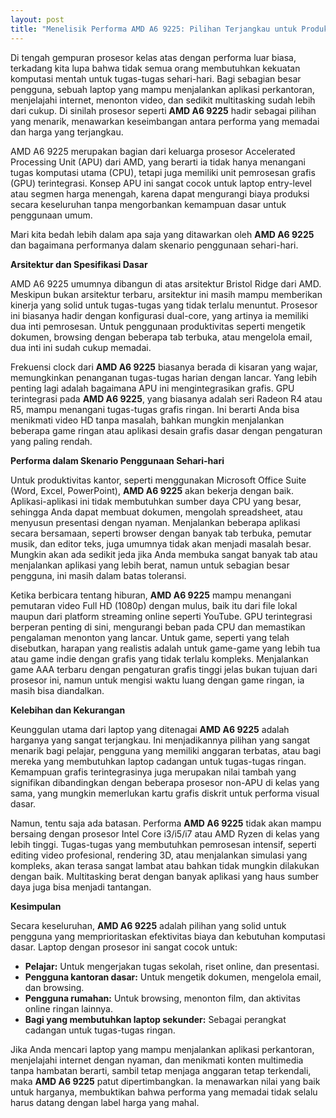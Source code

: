 ```yaml
---
layout: post
title: "Menelisik Performa AMD A6 9225: Pilihan Terjangkau untuk Produktivitas Sehari-hari"
---
```


Di tengah gempuran prosesor kelas atas dengan performa luar biasa, terkadang kita lupa bahwa tidak semua orang membutuhkan kekuatan komputasi mentah untuk tugas-tugas sehari-hari. Bagi sebagian besar pengguna, sebuah laptop yang mampu menjalankan aplikasi perkantoran, menjelajahi internet, menonton video, dan sedikit multitasking sudah lebih dari cukup. Di sinilah prosesor seperti **AMD A6 9225** hadir sebagai pilihan yang menarik, menawarkan keseimbangan antara performa yang memadai dan harga yang terjangkau.

AMD A6 9225 merupakan bagian dari keluarga prosesor Accelerated Processing Unit (APU) dari AMD, yang berarti ia tidak hanya menangani tugas komputasi utama (CPU), tetapi juga memiliki unit pemrosesan grafis (GPU) terintegrasi. Konsep APU ini sangat cocok untuk laptop entry-level atau segmen harga menengah, karena dapat mengurangi biaya produksi secara keseluruhan tanpa mengorbankan kemampuan dasar untuk penggunaan umum.

Mari kita bedah lebih dalam apa saja yang ditawarkan oleh **AMD A6 9225** dan bagaimana performanya dalam skenario penggunaan sehari-hari.

**Arsitektur dan Spesifikasi Dasar**

AMD A6 9225 umumnya dibangun di atas arsitektur Bristol Ridge dari AMD. Meskipun bukan arsitektur terbaru, arsitektur ini masih mampu memberikan kinerja yang solid untuk tugas-tugas yang tidak terlalu menuntut. Prosesor ini biasanya hadir dengan konfigurasi dual-core, yang artinya ia memiliki dua inti pemrosesan. Untuk penggunaan produktivitas seperti mengetik dokumen, browsing dengan beberapa tab terbuka, atau mengelola email, dua inti ini sudah cukup memadai.

Frekuensi clock dari **AMD A6 9225** biasanya berada di kisaran yang wajar, memungkinkan penanganan tugas-tugas harian dengan lancar. Yang lebih penting lagi adalah bagaimana APU ini mengintegrasikan grafis. GPU terintegrasi pada **AMD A6 9225**, yang biasanya adalah seri Radeon R4 atau R5, mampu menangani tugas-tugas grafis ringan. Ini berarti Anda bisa menikmati video HD tanpa masalah, bahkan mungkin menjalankan beberapa game ringan atau aplikasi desain grafis dasar dengan pengaturan yang paling rendah.

**Performa dalam Skenario Penggunaan Sehari-hari**

Untuk produktivitas kantor, seperti menggunakan Microsoft Office Suite (Word, Excel, PowerPoint), **AMD A6 9225** akan bekerja dengan baik. Aplikasi-aplikasi ini tidak membutuhkan sumber daya CPU yang besar, sehingga Anda dapat membuat dokumen, mengolah spreadsheet, atau menyusun presentasi dengan nyaman. Menjalankan beberapa aplikasi secara bersamaan, seperti browser dengan banyak tab terbuka, pemutar musik, dan editor teks, juga umumnya tidak akan menjadi masalah besar. Mungkin akan ada sedikit jeda jika Anda membuka sangat banyak tab atau menjalankan aplikasi yang lebih berat, namun untuk sebagian besar pengguna, ini masih dalam batas toleransi.

Ketika berbicara tentang hiburan, **AMD A6 9225** mampu menangani pemutaran video Full HD (1080p) dengan mulus, baik itu dari file lokal maupun dari platform streaming online seperti YouTube. GPU terintegrasi berperan penting di sini, mengurangi beban pada CPU dan memastikan pengalaman menonton yang lancar. Untuk game, seperti yang telah disebutkan, harapan yang realistis adalah untuk game-game yang lebih tua atau game indie dengan grafis yang tidak terlalu kompleks. Menjalankan game AAA terbaru dengan pengaturan grafis tinggi jelas bukan tujuan dari prosesor ini, namun untuk mengisi waktu luang dengan game ringan, ia masih bisa diandalkan.

**Kelebihan dan Kekurangan**

Keunggulan utama dari laptop yang ditenagai **AMD A6 9225** adalah harganya yang sangat terjangkau. Ini menjadikannya pilihan yang sangat menarik bagi pelajar, pengguna yang memiliki anggaran terbatas, atau bagi mereka yang membutuhkan laptop cadangan untuk tugas-tugas ringan. Kemampuan grafis terintegrasinya juga merupakan nilai tambah yang signifikan dibandingkan dengan beberapa prosesor non-APU di kelas yang sama, yang mungkin memerlukan kartu grafis diskrit untuk performa visual dasar.

Namun, tentu saja ada batasan. Performa **AMD A6 9225** tidak akan mampu bersaing dengan prosesor Intel Core i3/i5/i7 atau AMD Ryzen di kelas yang lebih tinggi. Tugas-tugas yang membutuhkan pemrosesan intensif, seperti editing video profesional, rendering 3D, atau menjalankan simulasi yang kompleks, akan terasa sangat lambat atau bahkan tidak mungkin dilakukan dengan baik. Multitasking berat dengan banyak aplikasi yang haus sumber daya juga bisa menjadi tantangan.

**Kesimpulan**

Secara keseluruhan, **AMD A6 9225** adalah pilihan yang solid untuk pengguna yang memprioritaskan efektivitas biaya dan kebutuhan komputasi dasar. Laptop dengan prosesor ini sangat cocok untuk:

*   **Pelajar:** Untuk mengerjakan tugas sekolah, riset online, dan presentasi.
*   **Pengguna kantoran dasar:** Untuk mengetik dokumen, mengelola email, dan browsing.
*   **Pengguna rumahan:** Untuk browsing, menonton film, dan aktivitas online ringan lainnya.
*   **Bagi yang membutuhkan laptop sekunder:** Sebagai perangkat cadangan untuk tugas-tugas ringan.

Jika Anda mencari laptop yang mampu menjalankan aplikasi perkantoran, menjelajahi internet dengan nyaman, dan menikmati konten multimedia tanpa hambatan berarti, sambil tetap menjaga anggaran tetap terkendali, maka **AMD A6 9225** patut dipertimbangkan. Ia menawarkan nilai yang baik untuk harganya, membuktikan bahwa performa yang memadai tidak selalu harus datang dengan label harga yang mahal.
